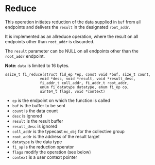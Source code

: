 # Reduce

This operation initiates reduction of the data supplied in `buf` from all endpoints and delivers the `result` in the designated `root_addr`.

It is implemented as an allreduce operation, where the result on all endpoints other than `root_addr` is discarded.

The `result` parameter can be NULL on all endpoints other than the `root_addr` endpoint.

**Note:** `data` is limited to 16 bytes.

```screen
ssize_t fi_reduce(struct fid_ep *ep, const void *buf, size_t count,
				void *desc, void *result, void *result_desc,
				fi_addr_t coll_addr, fi_addr_t root_addr,
				enum fi_datatype datatype, enum fi_op op,
				uint64_t flags, void *context)
```

- `ep` is the endpoint on which the function is called
- `buf` is the buffer to be sent
- `count` is the data count
- `desc` is ignored
- `result` is the result buffer
- `result_desc` is ignored
- `coll_addr` is the typecast `mc_obj` for the collective group
- `root_addr` is the address of the result target
- `datatype` is the data type
- `fi_op` is the reduction operator
- `flags` modify the operation (see below)
- `context` is a user context pointer
